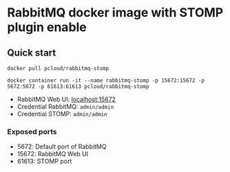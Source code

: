 # RabbitMQ docker image with STOMP plugin enable

## Quick start
```
docker pull pcloud/rabbitmq-stomp

docker container run -it --name rabbitmq-stomp -p 15672:15672 -p 5672:5672 -p 61613:61613 pcloud/rabbitmq-stomp
```

* RabbitMQ Web UI: [localhost:15672](http://localhost:15672)
* Credential RabbitMQ: `admin/admin`
* Credential STOMP: `admin/admin`

### Exposed ports
* 5672: Default port of RabbitMQ
* 15672: RabbitMQ Web UI
* 61613: STOMP port
